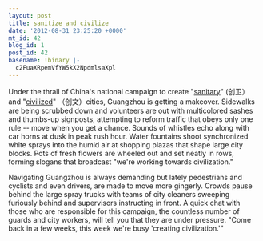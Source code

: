 ```yaml
---
layout: post
title: sanitize and civilize
date: '2012-08-31 23:25:20 +0000'
mt_id: 42
blog_id: 1
post_id: 42
basename: !binary |-
  c2FuaXRpemVfYW5kX2NpdmlsaXpl
---
```

Under the thrall of China's national campaign to create "<a href="http://www.guangzhou.gov.cn/special/2007/node_1754/index.shtml">sanitary</a>" (创卫）and "<a href="http://gdgz.wenming.cn/jiangwenm/201208/t20120828_828309.html">civilized</a>" （创文）cities, Guangzhou is getting a makeover. Sidewalks are being scrubbed down and volunteers are out with multicolored sashes and thumbs-up signposts, attempting to reform traffic that obeys only one rule -- move when you get a chance. Sounds of whistles echo along with car horns at dusk in peak rush hour. Water fountains shoot synchronized white sprays into the humid air at shopping plazas that shape large city blocks. Pots of fresh flowers are wheeled out and set neatly in rows, forming slogans that broadcast "we're working towards civilization."

Navigating Guangzhou is always demanding but lately pedestrians and cyclists and even drivers, are made to move more gingerly. Crowds pause behind the large spray trucks with teams of city cleaners sweeping furiously behind and supervisors instructing in front. A quick chat with those who are responsible for this campaign, the countless number of guards and city workers,&nbsp;will tell you that they are under pressure. "Come back in a few weeks, this week we're busy 'creating civilization.'"
